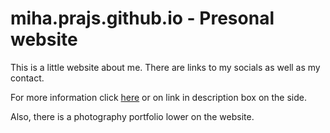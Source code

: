 # miha.prajs.github.io - Presonal website

This is a little website about me. There are links to my socials as well as my contact. 

For more information click [here](https://mihaprajs.github.io) or on link in description box on the side.

Also, there is a photography portfolio lower on the website.
 
